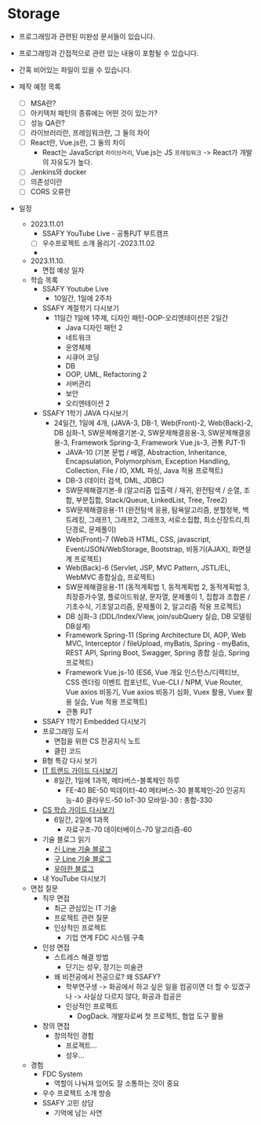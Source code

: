 # Storage

- 프로그래밍과 관련된 미완성 문서들이 있습니다.
- 프로그래밍과 간접적으로 관련 있는 내용이 포함될 수 있습니다.
- 간혹 비어있는 파일이 있을 수 있습니다.

- 제작 예정 목록
    - [ ] MSA란?
    - [ ] 아키텍처 패턴의 종류에는 어떤 것이 있는가?
    - [ ] 성능 QA란?
    - [ ] 라이브러리란, 프레임워크란, 그 둘의 차이
    - [ ] React란, Vue.js란, 그 둘의 차이
        - React는 JavaScript `라이브러리`, Vue.js는 JS `프레임워크` -> React가 개발의 자유도가 높다.
    - [ ] Jenkins와 docker
    - [ ] 의존성이란
    - [ ] CORS 오류란

- 일정
    - 2023.11.01
        - SSAFY YouTube Live - 공통PJT 부트캠프
        - [ ] 우수프로젝트 소개 올리기
    -2023.11.02
        -  
    - 2023.11.10.
        - 면접 예상 일자
    - 학습 목록
        - SSAFY Youtube Live
            - 10일간, 1일에 2주차
        - SSAFY 계절학기 다시보기
            - 11일간 1일에 1주제, 디자인 패턴-OOP-오리엔테이션은 2일간 
                - Java 디자인 패턴 2
                - 네트워크
                - 운영체제
                - 시큐어 코딩
                - DB
                - OOP, UML, Refactoring 2
                - 서버관리
                - 보안
                - 오리엔테이션 2
        - SSAFY 1학기 JAVA 다시보기
            - 24일간, 1일에 4개, (JAVA-3, DB-1, Web(Front)-2, Web(Back)-2, DB 심화-1, SW문제해결기본-2, SW문제해결응용-3, SW문제해결응용-3, Framework Spring-3, Framework Vue.js-3, 관통 PJT-1)
                - JAVA-10 (기본 문법 / 배열, Abstraction, Inheritance, Encapsulation, Polymorphism, Exception Handling, Collection, File / IO, XML 파싱, Java 적용 프로젝트)
                - DB-3 (데이터 검색, DML, JDBC)
                - SW문제해결기본-8 (알고리즘 입출력 / 재귀, 완전탐색 / 순열, 조합, 부분집합, Stack/Queue, LinkedList, Tree, Tree2)
                - SW문제해결응용-11 (완전탐색 응용, 탐욕알고리즘, 분할정복, 백트레킹, 그래프1, 그래프2, 그래프3, 서로소집합, 최소신장트리,최단경로, 문제풀이)
                - Web(Front)-7 (Web과 HTML, CSS, javascript, Event/JSON/WebStorage, Bootstrap, 비동기(AJAX), 화면설계 프로젝트)
                - Web(Back)-6 (Servlet, JSP, MVC Pattern, JSTL/EL, WebMVC 종합실습, 프로젝트)
                - SW문제해결응용-11 (동적계획법 1, 동적계획법 2, 동적계획법 3, 최장증가수열, 플로이드워샬, 문자열, 문제풀이 1, 집합과 조합론 / 기초수식, 기초알고리즘, 문제풀이 2, 알고리즘 적용 프로젝트)
                - DB 심화-3 (DDL/Index/View,  join/subQuery 실습, DB 모델링 DB설계)
                - Framework Spring-11 (Spring Architecture DI, AOP, Web MVC, Interceptor / fileUpload, myBatis, Spring - myBatis, REST API, Spring Boot, Swagger, Spring 종합 실습, Spring 프로젝트)
                - Framework Vue.js-10 (ES6, Vue 개요 인스턴스/디렉티브, CSS 렌더링 이벤트 컴포넌트, Vue-CLI / NPM, Vue Router, Vue axios 비동기, Vue axios 비동기 심화, Vuex 활용, Vuex 활용 실습, Vue 적용 프로젝트)
                - 관통 PJT
        - SSAFY 1학기 Embedded 다시보기
        - 프로그래밍 도서
            - 면접을 위한 CS 전공지식 노트
            - 클린 코드
        - B형 특강 다시 보기
        - [IT 트랜드 가이드 다시보기](https://docs.google.com/spreadsheets/d/1ZHjsZXaF0ofJ1vI_rgRX0-it-RSIyDyq8VNsDCFYO9E/edit#gid=80460844)
            - 8일간, 1일에 1과목, 메타버스-블록체인 하루
                - FE-40 BE-50 빅데이터-40 메타버스-30 블록체인-20 인공지능-40 클라우드-50 IoT-30 모바일-30 : 총합-330
        - [CS 학습 가이드 다시보기](https://docs.google.com/spreadsheets/d/1-PWAPiml5uM64TN5nOLoxd2xJL92dxfP/edit#gid=584096923)
            - 6일간, 2일에 1과목
                - 자료구조-70 데이터베이스-70 알고리즘-60
        - 기술 블로그 읽기
            - [신 Line 기술 블로그](https://techblog.lycorp.co.jp/ko)
            - [구 Line 기술 블로그](https://engineering.linecorp.com/ko)
            - [우아한 블로그](https://techblog.woowahan.com/)
        - 내 YouTube 다시보기
    - 면접 질문
        - 직무 면접
            - 최근 관심있는 IT 기술
            - 프로젝트 관련 질문
            - 인상적인 프로젝트
                - 기업 연계 FDC 시스템 구축
        - 인성 면접
            - 스트레스 해결 방법
                - 단기는 성우, 장기는 미술관
            - 왜 비전공에서 전공으로? 왜 SSAFY?
                - 학부연구생 -> 화공에서 하고 싶은 일을 컴공이면 더 할 수 있겠구나 -> 사실상 다르지 않다, 화공과 컴공은
                - 인상적인 프로젝트
                    - DogDack. 개발자로써 첫 프로젝트, 협업 도구 활용
        - 창의 면접
            - 창의적인 경험
                - 프로젝트...
                - 성우...
    - 경험
        - FDC System
            - 역할이 나눠져 있어도 잘 소통하는 것이 중요
        - 우수 프로젝트 소개 방송
        - SSAFY 고민 상담
            - 기억에 남는 사연
            